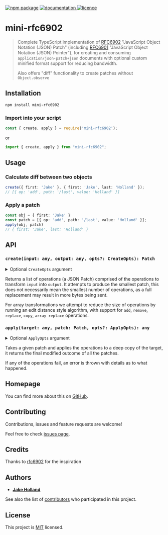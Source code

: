 [![npm package](https://img.shields.io/npm/v/mini-rfc6902.svg)](https://www.npmjs.com/package/mini-rfc6902)
[![documentation](https://img.shields.io/badge/documentation-yes-brightgreen.svg) ](https://github.com/hollandjake/mini-rfc6902/blob/main/README.md)
[![licence](https://img.shields.io/badge/License-MIT-yellow.svg)](https://github.com/hollandjake/mini-rfc6902/blob/main/LICENSE)

# mini-rfc6902

> Complete TypeScript implementation of [RFC6902](https://datatracker.ietf.org/doc/html/rfc6902) "JavaScript Object
> Notation (JSON) Patch"
> (including [RFC6901](https://datatracker.ietf.org/doc/html/rfc6901) "JavaScript Object Notation (JSON) Pointer"),
> for creating and consuming `application/json-patch+json` documents
> with optional custom minified format support for reducing bandwidth.
>
> Also offers "diff" functionality to create patches without `Object.observe`

## Installation

```sh
npm install mini-rfc6902
```

### Import into your script

```ts
const { create, apply } = require('mini-rfc6902');
```

or

```ts
import { create, apply } from "mini-rfc6902";
```

## Usage

### Calculate diff between two objects

```ts
create({ first: 'Jake' }, { first: 'Jake', last: 'Holland' });
// [{ op: 'add', path: '/last', value: 'Holland' }]
```

### Apply a patch

```ts
const obj = { first: 'Jake' }
const patch = [{ op: 'add', path: '/last', value: 'Holland' }];
apply(obj, patch)
// { first: 'Jake', last: 'Holland' }
```

## API

### `create(input: any, output: any, opts?: CreateOpts): Patch`

<details>
<summary>Optional <code>CreateOpts</code> argument</summary>

#### `opts.eq(x: Exclude<any, null | undefined>, y: Exclude<any, null | undefined>, opts: {skip: () => void}): boolean`

User defined equality function, this is called whenever we are comparing two values for equality,
if two values are deemed equal we do not traverse deeper inside of it to check for differences

calling the `opts.skip()` method from within this definition will allow the default equality handlers to run

#### `opts.clone<T>(val: T, opts: {skip: () => void)}): T`

User defined clone function, this is called whenever we are returning a value from the input back in a patch,
to ensure mutations don't occur.

calling the `opts.skip()` method from within this definition will allow the default clone handlers to run

####
`opts.diff(input: Exclude<any, null | undefined>, output: Exclude<any, null | undefined>, ptr: Pointer, opts: {skip: () => void}): Patch`

User defined diff creation function, this is called whenever we hit a point to compute the difference between two values

calling the `opts.skip()` method from within this definition will allow the default diff handlers to run

#### `opts.transform`

Configure whether to transform the output patch into `minify` or `maximize`, by default all inbuilt operations
return minified patches, but user defined diffs may not

</details>

Returns a list of operations (a JSON Patch) comprised of the operations to transform `input` into `output`.
It attempts to produce the smallest patch, this does not necessarily mean the smallest number of operations,
as a full replacement may result in more bytes being sent.

For array transformations we attempt to reduce the size of operations by running an edit distance style algorithm,
with support for `add`, `remove`, `replace`, `copy`, `array replace` operations.

### `apply(target: any, patch: Patch, opts?: ApplyOpts): any`

<details>
<summary>Optional <code>ApplyOpts</code> argument</summary>

#### `opts.eq(x: Exclude<any, null | undefined>, y: Exclude<any, null | undefined>, opts: {skip: () => void}): boolean`

User defined equality function, this is called whenever we are comparing two values for equality,
if two values are deemed equal we do not traverse deeper inside of it to check for differences

calling the `opts.skip()` method from within this definition will allow the default equality handlers to run

#### `opts.clone<T>(val: T, opts: {skip: () => void)}): T`

User defined clone function, this is called whenever we are returning a value from the input back in a patch,
to ensure mutations don't occur.

calling the `opts.skip()` method from within this definition will allow the default clone handlers to run

#### `opts.transform`

Configure whether to transform the output patch into `minify` or `maximize`, by default all inbuilt operations
return minified patches, but user defined diffs may not

</details>

Takes a given patch and applies the operations to a deep copy of the target,
it returns the final modified outcome of all the patches.

If any of the operations fail, an error is thrown with details as to what happened.

## Homepage

You can find more about this on [GitHub](https://github.com/hollandjake/mini-rfc6902).

## Contributing

Contributions, issues and feature requests are welcome!

Feel free to check [issues page](https://github.com/hollandjake/mini-rfc6902/issues).

## Credits

Thanks to [rfc6902](https://github.com/chbrown/rfc6902) for the inspiration

## Authors

* **[Jake Holland](https://github.com/hollandjake)**

See also the list of [contributors](https://github.com/hollandjake/mini-rfc6902/contributors) who participated in this
project.

## License

This project is [MIT](https://github.com/hollandjake/mini-rfc6902/blob/main/LICENSE) licensed.
